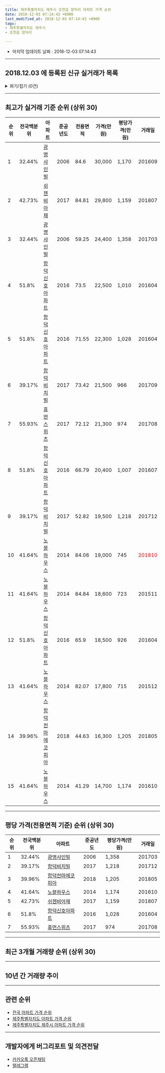 ```yaml
---
title: 제주특별자치도 제주시 조천읍 함덕리 아파트 가격 순위
date: 2018-12-03 07:14:43 +0900
last_modified_at: 2018-12-03 07:14:43 +0900
tags:
- 제주특별자치도 제주시
- 조천읍 함덕리

---
```


* 마지막 업데이트 날짜 : 2018-12-03 07:14:43

---

## 2018.12.03 에 등록된 신규 실거래가 목록

<details>
<summary>펴기/접기 (0건)</summary>
<div markdown="1">

|아파트|전국백분위|준공년도|전용면적|가격(만원)|평당가격(만원)|거래일|
|---|---|---|---|---|---|---|
|없음|||||||


</div>
</details>

---

## 최고가 실거래 기준 순위 (상위 30)


|순위|전국백분위|아파트|준공년도|전용면적|가격(만원)|평당가격(만원)|거래일|
|---|---|---|---|---|---|---|---|
|1|32.44%|[광명샤인빌](https://search.naver.com/search.naver?query=%EC%A0%9C%EC%A3%BC%ED%8A%B9%EB%B3%84%EC%9E%90%EC%B9%98%EB%8F%84+%EC%A0%9C%EC%A3%BC%EC%8B%9C+%EC%A1%B0%EC%B2%9C%EC%9D%8D+%ED%95%A8%EB%8D%95%EB%A6%AC+%EA%B4%91%EB%AA%85%EC%83%A4%EC%9D%B8%EB%B9%8C)|2006|84.6|30,000|1,170|201609|
|2|42.73%|[쉬젠비아채](https://search.naver.com/search.naver?query=%EC%A0%9C%EC%A3%BC%ED%8A%B9%EB%B3%84%EC%9E%90%EC%B9%98%EB%8F%84+%EC%A0%9C%EC%A3%BC%EC%8B%9C+%EC%A1%B0%EC%B2%9C%EC%9D%8D+%ED%95%A8%EB%8D%95%EB%A6%AC+%EC%89%AC%EC%A0%A0%EB%B9%84%EC%95%84%EC%B1%84)|2017|84.81|29,800|1,159|201807|
|3|32.44%|[광명샤인빌](https://search.naver.com/search.naver?query=%EC%A0%9C%EC%A3%BC%ED%8A%B9%EB%B3%84%EC%9E%90%EC%B9%98%EB%8F%84+%EC%A0%9C%EC%A3%BC%EC%8B%9C+%EC%A1%B0%EC%B2%9C%EC%9D%8D+%ED%95%A8%EB%8D%95%EB%A6%AC+%EA%B4%91%EB%AA%85%EC%83%A4%EC%9D%B8%EB%B9%8C)|2006|59.25|24,400|1,358|201703|
|4|51.8%|[함덕신호아파트](https://search.naver.com/search.naver?query=%EC%A0%9C%EC%A3%BC%ED%8A%B9%EB%B3%84%EC%9E%90%EC%B9%98%EB%8F%84+%EC%A0%9C%EC%A3%BC%EC%8B%9C+%EC%A1%B0%EC%B2%9C%EC%9D%8D+%ED%95%A8%EB%8D%95%EB%A6%AC+%ED%95%A8%EB%8D%95%EC%8B%A0%ED%98%B8%EC%95%84%ED%8C%8C%ED%8A%B8)|2016|73.5|22,500|1,010|201604|
|5|51.8%|[함덕신호아파트](https://search.naver.com/search.naver?query=%EC%A0%9C%EC%A3%BC%ED%8A%B9%EB%B3%84%EC%9E%90%EC%B9%98%EB%8F%84+%EC%A0%9C%EC%A3%BC%EC%8B%9C+%EC%A1%B0%EC%B2%9C%EC%9D%8D+%ED%95%A8%EB%8D%95%EB%A6%AC+%ED%95%A8%EB%8D%95%EC%8B%A0%ED%98%B8%EC%95%84%ED%8C%8C%ED%8A%B8)|2016|71.55|22,300|1,028|201604|
|6|39.17%|[함덕비치빌](https://search.naver.com/search.naver?query=%EC%A0%9C%EC%A3%BC%ED%8A%B9%EB%B3%84%EC%9E%90%EC%B9%98%EB%8F%84+%EC%A0%9C%EC%A3%BC%EC%8B%9C+%EC%A1%B0%EC%B2%9C%EC%9D%8D+%ED%95%A8%EB%8D%95%EB%A6%AC+%ED%95%A8%EB%8D%95%EB%B9%84%EC%B9%98%EB%B9%8C)|2017|73.42|21,500|966|201709|
|7|55.93%|[휴먼스위츠](https://search.naver.com/search.naver?query=%EC%A0%9C%EC%A3%BC%ED%8A%B9%EB%B3%84%EC%9E%90%EC%B9%98%EB%8F%84+%EC%A0%9C%EC%A3%BC%EC%8B%9C+%EC%A1%B0%EC%B2%9C%EC%9D%8D+%ED%95%A8%EB%8D%95%EB%A6%AC+%ED%9C%B4%EB%A8%BC%EC%8A%A4%EC%9C%84%EC%B8%A0)|2017|72.12|21,300|974|201708|
|8|51.8%|[함덕신호아파트](https://search.naver.com/search.naver?query=%EC%A0%9C%EC%A3%BC%ED%8A%B9%EB%B3%84%EC%9E%90%EC%B9%98%EB%8F%84+%EC%A0%9C%EC%A3%BC%EC%8B%9C+%EC%A1%B0%EC%B2%9C%EC%9D%8D+%ED%95%A8%EB%8D%95%EB%A6%AC+%ED%95%A8%EB%8D%95%EC%8B%A0%ED%98%B8%EC%95%84%ED%8C%8C%ED%8A%B8)|2016|66.79|20,400|1,007|201607|
|9|39.17%|[함덕비치빌](https://search.naver.com/search.naver?query=%EC%A0%9C%EC%A3%BC%ED%8A%B9%EB%B3%84%EC%9E%90%EC%B9%98%EB%8F%84+%EC%A0%9C%EC%A3%BC%EC%8B%9C+%EC%A1%B0%EC%B2%9C%EC%9D%8D+%ED%95%A8%EB%8D%95%EB%A6%AC+%ED%95%A8%EB%8D%95%EB%B9%84%EC%B9%98%EB%B9%8C)|2017|52.82|19,500|1,218|201712|
|10|41.64%|[노블하우스](https://search.naver.com/search.naver?query=%EC%A0%9C%EC%A3%BC%ED%8A%B9%EB%B3%84%EC%9E%90%EC%B9%98%EB%8F%84+%EC%A0%9C%EC%A3%BC%EC%8B%9C+%EC%A1%B0%EC%B2%9C%EC%9D%8D+%ED%95%A8%EB%8D%95%EB%A6%AC+%EB%85%B8%EB%B8%94%ED%95%98%EC%9A%B0%EC%8A%A4)|2014|84.06|19,000|745|<span style="color:red">201810</span>|
|11|41.64%|[노블하우스](https://search.naver.com/search.naver?query=%EC%A0%9C%EC%A3%BC%ED%8A%B9%EB%B3%84%EC%9E%90%EC%B9%98%EB%8F%84+%EC%A0%9C%EC%A3%BC%EC%8B%9C+%EC%A1%B0%EC%B2%9C%EC%9D%8D+%ED%95%A8%EB%8D%95%EB%A6%AC+%EB%85%B8%EB%B8%94%ED%95%98%EC%9A%B0%EC%8A%A4)|2014|84.84|18,600|723|201511|
|12|51.8%|[함덕신호아파트](https://search.naver.com/search.naver?query=%EC%A0%9C%EC%A3%BC%ED%8A%B9%EB%B3%84%EC%9E%90%EC%B9%98%EB%8F%84+%EC%A0%9C%EC%A3%BC%EC%8B%9C+%EC%A1%B0%EC%B2%9C%EC%9D%8D+%ED%95%A8%EB%8D%95%EB%A6%AC+%ED%95%A8%EB%8D%95%EC%8B%A0%ED%98%B8%EC%95%84%ED%8C%8C%ED%8A%B8)|2016|65.9|18,500|926|201604|
|13|41.64%|[노블하우스](https://search.naver.com/search.naver?query=%EC%A0%9C%EC%A3%BC%ED%8A%B9%EB%B3%84%EC%9E%90%EC%B9%98%EB%8F%84+%EC%A0%9C%EC%A3%BC%EC%8B%9C+%EC%A1%B0%EC%B2%9C%EC%9D%8D+%ED%95%A8%EB%8D%95%EB%A6%AC+%EB%85%B8%EB%B8%94%ED%95%98%EC%9A%B0%EC%8A%A4)|2014|82.07|17,800|715|201512|
|14|39.96%|[함덕천마에코피아](https://search.naver.com/search.naver?query=%EC%A0%9C%EC%A3%BC%ED%8A%B9%EB%B3%84%EC%9E%90%EC%B9%98%EB%8F%84+%EC%A0%9C%EC%A3%BC%EC%8B%9C+%EC%A1%B0%EC%B2%9C%EC%9D%8D+%ED%95%A8%EB%8D%95%EB%A6%AC+%ED%95%A8%EB%8D%95%EC%B2%9C%EB%A7%88%EC%97%90%EC%BD%94%ED%94%BC%EC%95%84)|2018|44.63|16,300|1,205|201805|
|15|41.64%|[노블하우스](https://search.naver.com/search.naver?query=%EC%A0%9C%EC%A3%BC%ED%8A%B9%EB%B3%84%EC%9E%90%EC%B9%98%EB%8F%84+%EC%A0%9C%EC%A3%BC%EC%8B%9C+%EC%A1%B0%EC%B2%9C%EC%9D%8D+%ED%95%A8%EB%8D%95%EB%A6%AC+%EB%85%B8%EB%B8%94%ED%95%98%EC%9A%B0%EC%8A%A4)|2014|41.29|14,700|1,174|201610|


---

## 평당 가격(전용면적 기준) 순위 (상위 30)


|순위|전국백분위|아파트|준공년도|평당가격(만원)|거래일|
|---|---|---|---|---|---|
|1|32.44%|[광명샤인빌](https://search.naver.com/search.naver?query=%EC%A0%9C%EC%A3%BC%ED%8A%B9%EB%B3%84%EC%9E%90%EC%B9%98%EB%8F%84+%EC%A0%9C%EC%A3%BC%EC%8B%9C+%EC%A1%B0%EC%B2%9C%EC%9D%8D+%ED%95%A8%EB%8D%95%EB%A6%AC+%EA%B4%91%EB%AA%85%EC%83%A4%EC%9D%B8%EB%B9%8C)|2006|1,358|201703|
|2|39.17%|[함덕비치빌](https://search.naver.com/search.naver?query=%EC%A0%9C%EC%A3%BC%ED%8A%B9%EB%B3%84%EC%9E%90%EC%B9%98%EB%8F%84+%EC%A0%9C%EC%A3%BC%EC%8B%9C+%EC%A1%B0%EC%B2%9C%EC%9D%8D+%ED%95%A8%EB%8D%95%EB%A6%AC+%ED%95%A8%EB%8D%95%EB%B9%84%EC%B9%98%EB%B9%8C)|2017|1,218|201712|
|3|39.96%|[함덕천마에코피아](https://search.naver.com/search.naver?query=%EC%A0%9C%EC%A3%BC%ED%8A%B9%EB%B3%84%EC%9E%90%EC%B9%98%EB%8F%84+%EC%A0%9C%EC%A3%BC%EC%8B%9C+%EC%A1%B0%EC%B2%9C%EC%9D%8D+%ED%95%A8%EB%8D%95%EB%A6%AC+%ED%95%A8%EB%8D%95%EC%B2%9C%EB%A7%88%EC%97%90%EC%BD%94%ED%94%BC%EC%95%84)|2018|1,205|201805|
|4|41.64%|[노블하우스](https://search.naver.com/search.naver?query=%EC%A0%9C%EC%A3%BC%ED%8A%B9%EB%B3%84%EC%9E%90%EC%B9%98%EB%8F%84+%EC%A0%9C%EC%A3%BC%EC%8B%9C+%EC%A1%B0%EC%B2%9C%EC%9D%8D+%ED%95%A8%EB%8D%95%EB%A6%AC+%EB%85%B8%EB%B8%94%ED%95%98%EC%9A%B0%EC%8A%A4)|2014|1,174|201610|
|5|42.73%|[쉬젠비아채](https://search.naver.com/search.naver?query=%EC%A0%9C%EC%A3%BC%ED%8A%B9%EB%B3%84%EC%9E%90%EC%B9%98%EB%8F%84+%EC%A0%9C%EC%A3%BC%EC%8B%9C+%EC%A1%B0%EC%B2%9C%EC%9D%8D+%ED%95%A8%EB%8D%95%EB%A6%AC+%EC%89%AC%EC%A0%A0%EB%B9%84%EC%95%84%EC%B1%84)|2017|1,159|201807|
|6|51.8%|[함덕신호아파트](https://search.naver.com/search.naver?query=%EC%A0%9C%EC%A3%BC%ED%8A%B9%EB%B3%84%EC%9E%90%EC%B9%98%EB%8F%84+%EC%A0%9C%EC%A3%BC%EC%8B%9C+%EC%A1%B0%EC%B2%9C%EC%9D%8D+%ED%95%A8%EB%8D%95%EB%A6%AC+%ED%95%A8%EB%8D%95%EC%8B%A0%ED%98%B8%EC%95%84%ED%8C%8C%ED%8A%B8)|2016|1,028|201604|
|7|55.93%|[휴먼스위츠](https://search.naver.com/search.naver?query=%EC%A0%9C%EC%A3%BC%ED%8A%B9%EB%B3%84%EC%9E%90%EC%B9%98%EB%8F%84+%EC%A0%9C%EC%A3%BC%EC%8B%9C+%EC%A1%B0%EC%B2%9C%EC%9D%8D+%ED%95%A8%EB%8D%95%EB%A6%AC+%ED%9C%B4%EB%A8%BC%EC%8A%A4%EC%9C%84%EC%B8%A0)|2017|974|201708|


---

## 최근 3개월 거래량 순위 (상위 30)


<div style="width:100%;">
    <canvas id="deal_count_ranking" height="250"></canvas>
</div>


<script>
new Chart(document.getElementById("deal_count_ranking"), {
    type: 'horizontalBar',
    data: {
        labels: ['광명샤인빌', '노블하우스', '쉬젠비아채'],
        datasets: [{
            label: '실거래 수',
            data: [1, 1, 1],
            borderColor: "rgba(255, 0, 128, 1)",
            backgroundColor: "rgba(255, 0, 128, 0.5)",
            fill: false,
        }]
    },
    options: {
        responsive: true,
        title: {
            display: true,
            text: '최근 3개월 거래량 순위'
        },
        tooltips: {
            mode: 'index',
            intersect: false,
            callbacks: {
                title: function(tooltipItems, data) {
                    return "실거래 수:";
                },
                label: function(tooltipItem, data) {
                    return data.labels[tooltipItem.index] + ": " + tooltipItem.xLabel;
                }
            }
        },
        hover: {
            mode: 'nearest',
            intersect: true
        },
        scales: {
            xAxes: [{
                display: true,
                scaleLabel: {
                    display: true,
                    labelString: '실거래 수'
                },
                ticks: {
                    suggestedMin: 0,
                }
            }],
            yAxes: [{
                display: true,
                ticks: {
                    autoSkip: false,
                    callback: function(value, index, values) {
                        if (value.length > 15)
                            return value.substr(0, 13) + "...";
                        else
                            return value;
                    }
                },
                scaleLabel: {
                    display: false,
                }
            }]
        }
    }
});

</script>


---

## 10년 간 거래량 추이


<div style="width:100%;">
    <canvas id="deal_progress" height="250"></canvas>
</div>

<script>
new Chart(document.getElementById("deal_progress"), {
    type: 'line',
    data: {
        labels: ['200812','200901','200902','200903','200904','200905','200906','200907','200908','200909','200910','200911','200912','201001','201002','201003','201004','201005','201006','201007','201008','201009','201010','201011','201012','201101','201102','201103','201104','201105','201106','201107','201108','201109','201110','201111','201112','201201','201202','201203','201204','201205','201206','201207','201208','201209','201210','201211','201212','201301','201302','201303','201304','201305','201306','201307','201308','201309','201310','201311','201312','201401','201402','201403','201404','201405','201406','201407','201408','201409','201410','201411','201412','201501','201502','201503','201504','201505','201506','201507','201508','201509','201510','201511','201512','201601','201602','201603','201604','201605','201606','201607','201608','201609','201610','201611','201612','201701','201702','201703','201704','201705','201706','201707','201708','201709','201710','201711','201712','201801','201802','201803','201804','201805','201806','201807','201808','201809','201810','201811','201812'],
        datasets: [{
            label: '실거래 수',
            pointRadius: 1,
            data: [0, 0, 2, 1, 1, 0, 0, 0, 2, 2, 0, 2, 0, 2, 1, 1, 1, 2, 2, 1, 1, 1, 4, 3, 0, 1, 3, 2, 1, 2, 2, 1, 0, 1, 1, 0, 1, 1, 0, 1, 1, 0, 0, 0, 0, 1, 6, 5, 3, 1, 0, 0, 2, 1, 0, 1, 1, 3, 2, 4, 0, 0, 1, 1, 2, 3, 1, 0, 1, 4, 1, 2, 5, 4, 1, 4, 0, 2, 0, 2, 0, 0, 1, 4, 2, 1, 2, 2, 12, 2, 0, 2, 1, 1, 2, 2, 0, 0, 0, 2, 0, 0, 1, 0, 3, 2, 0, 0, 1, 2, 0, 1, 0, 1, 1, 1, 0, 2, 3, 0, 0],
            borderColor: "rgba(255, 201, 14, 1)",
            backgroundColor: "rgba(255, 201, 14, 0.5)",
            fill: true,
        }]
    },
    options: {
        responsive: true,
        title: {
            display: true,
            text: '10년간 거래량 추이'
        },
        tooltips: {
            mode: 'index',
            intersect: false,
        },
        hover: {
            mode: 'nearest',
            intersect: true
        },
        scales: {
            xAxes: [{
                display: true,
                scaleLabel: {
                    display: true,
                    labelString: '년/월'
                }
            }],
            yAxes: [{
                display: true,
                ticks: {
                    suggestedMin: 0,
                },
                scaleLabel: {
                    display: true,
                    labelString: '실거래 수'
                }
            }]
        }
    }
});

</script>


---

## 관련 순위

- [전국 아파트 가격 순위](https://inasie.github.io/apt-ranking/전국)
- [제주특별자치도 아파트 가격 순위](https://inasie.github.io/apt-ranking/제주특별자치도)
- [제주특별자치도 제주시 아파트 가격 순위](https://inasie.github.io/apt-ranking/제주특별자치도-제주시)


---

## 개발자에게 버그리포트 및 의견전달

- [카카오톡 오픈채팅](https://open.kakao.com/o/gLJUAP4)
- [텔레그램](https://t.me/inasie)

